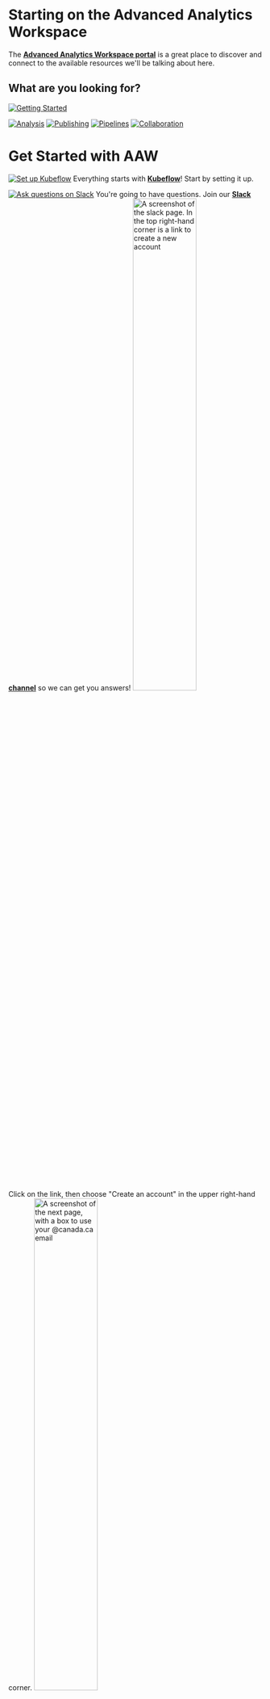 # Starting on the Advanced Analytics Workspace

The
**[Advanced Analytics Workspace portal](https://portal.covid.cloud.statcan.ca)**
is a great place to discover and connect to the available resources we'll be
talking about here.

## What are you looking for?
[![Getting Started](images/GettingStarted.PNG)](#get-started-with-aaw)


[![Analysis](images/Analysis.PNG)](#experiments)
[![Publishing](images/Publishing.PNG)](#publishing)
[![Pipelines](images/Pipelines.PNG)](#pipelines)
[![Collaboration](images/Collaboration.PNG)](#collaboration)

# Get Started with AAW

[![Set up Kubeflow](images/Kubeflow.PNG)](1-Experiments/Kubeflow/)
Everything starts with
**[Kubeflow](1-Experiments/Kubeflow/)**!
Start by setting it up. 

[![Ask questions on Slack](images/Slack.PNG)](https://statcan-aaw.slack.com/)
You're going to have questions. Join our 
**[Slack channel](https://statcan-aaw.slack.com/)** 
so we can get you answers! 
<img src="images/SlackAAW.PNG" alt="A screenshot of the slack page. In the top right-hand corner is a link to create a new account" width="50%">

Click on the link, then choose "Create an account" in the upper right-hand corner. 
<img src="images/SlackAAW2.PNG" alt="A screenshot of the next page, with a box to use your @canada.ca email" width="50%">

Use your @canada.ca email address so that you will be automatically approved. 


# Experiments
## Process data using `R`, `Python`, or `Julia` 

[![R, Python, or Julia in Jupyter notebooks](images/Jupyter.PNG)](1-Experiments/Jupyter/)
Once you have Kubeflow set up, use 
**[Jupyter Notebooks](1-Experiments/Jupyter/)**
to create and share docuements that contain live code, equations, or visualizations.
![Jupyter Notebooks](images/jupyter_in_action.png)

## Process data using 'R' or 'Python'
[![R or Python in R Studio](images/RStudio.PNG)](1-Experiments/RStudio/)
**[R Studio](1-Experiments/RStudio/)**
gives you an integrated development environment for R and Python. Use the r-studio-cpu image to get an R Studio environment.

## Run a virtual desktop 
[![Virtual Desktop](images/VirtualDesktop.PNG)](1-Experiments/ML-Workspaces)
You can run a full Ubuntu desktop, with typical applications, right inside your browser, using [**ML Workspaces**](1-Experiments/ML-Workspaces)

## Manage machine learning models and metadata
[![Machine Learning](images/MachineLearning.PNG)](1-Experiments/MLflow/)
**[ML Flow](1-Experiments/MLflow/)**
lets you manage the machine learning lifecycle. It's a model registry for storing machine learning models and metrics.

# Publishing

## Build and publish an interactive dashboard

[![InteractiveDashboard](images/InteractiveDashboard.PNG)](/2-Publishing/R-Shiny/)
Use 
**[R-Shiny](/2-Publishing/R-Shiny/)** 
to build interactive web apps straight from R. You can deploy your R-Shiny dashboard by submitting a pull request to our
[R-Dashboards GitHub repository](https://github.com/StatCan/R-dashboards).
![R Shiny Server](images/readme/shiny_ui.png)

**[Dash](/2-Publishing/Dash/)** is a data visualization tool that lets you build an interactive GUI around your data analysis code.

## Explore your data


[![Explore your data](images/ExploreData.PNG)](/2-Publishing/Datasette/)
Use 
**[Datasette](/2-Publishing/Datasette/)**
, an instant JSON API for your SQLite databases. Run SQL queries in a more interactive way!

# Pipelines

## Build and schedule data/analysis pipelines
[![Build Piplines](images/BuildPipelines.PNG)](/3-Pipelines/Kubeflow-Pipelines/)
**[Kubeflow Pipelines](/3-Pipelines/Kubeflow-Pipelines/)** allows you to set up pipelines. Each pipeline encapsulates analytical workflows, and can be shared, reused, and scheduled.
![Kubeflow Pipelines](images/readme/kubeflow_pipeline.png)

[![Integrate with PaaS](images/IntegratePaaS.PNG)]()
## Integrate with Platform as a Service (PaaS) offerings
We can integrate with many Platform as a Service (PaaS) offerings, like Databricks or AzureML.

# Collaboration
## Share code among team members

[![Share Code](images/ShareCode.PNG)](/Collaboration/)
Use GitHub or GitLab to share code, or request a 
**[shared workspace](/Collaboration/)**
.

<!-- prettier-ignore -->
!!! tip "Ask for help in production"
    The Advanced Analytics Workspace support staff are happy to help with
    production oriented use cases, and we can probably save you lots of time.
    Don't be shy to [ask us for help](Help)!

# How do I get data? How do I submit data?

![Browse Datasets](images/readme/minio_ui.png)

- Every workspace can be equipped with its own storage.

- There are also storage buckets to publish datasets; either for internal use or
  for wider release.

We will give an overview of the technologies here, and in the next sections
there will be a more in-depth description of each of them.

<!-- prettier-ignore -->
!!! example "Browse some datasets"
    Browse some [datasets](https://datasets.covid.cloud.statcan.ca) here. These
    data sets are meant to store widely shared data. Either data that has been
    brought it, or data to be released out as a product. **As always, ensure
    that the data is not sensitive.**
